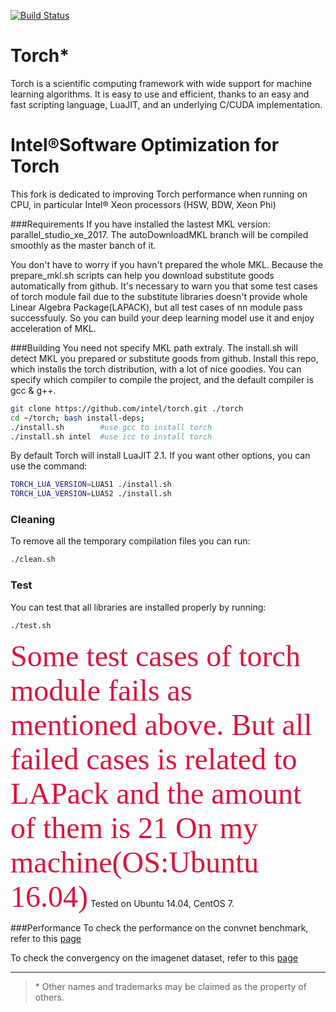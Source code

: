 [![Build Status](https://travis-ci.org/torch/distro.svg?branch=master)](https://travis-ci.org/torch/distro)

Torch*
============
Torch is a scientific computing framework with wide support for machine learning algorithms. It is easy to use and efficient, thanks to an easy and fast scripting language, LuaJIT, and an underlying C/CUDA implementation.

Intel®Software Optimization for Torch
============
This fork is dedicated to improving Torch performance when running on CPU, in particular Intel® Xeon processors (HSW, BDW, Xeon Phi)


###Requirements
If you have installed the lastest MKL version: parallel_studio_xe_2017. The autoDownloadMKL branch will be compiled smoothly as the master banch of it. 

You don't have to worry if you havn't prepared the whole MKL. Because the prepare_mkl.sh scripts can help you download substitute goods automatically from github. It's necessary to warn you that some test cases of torch module fail due to the substitute libraries doesn't provide whole Linear Algebra Package(LAPACK), but all test cases of nn module pass successfuuly. So you can build your deep learning model use it and enjoy acceleration of MKL.



###Building
You need not specify MKL path extraly. The install.sh will detect MKL you prepared or substitute goods from github.
Install this repo, which installs the torch distribution, with a lot of nice goodies. 
You can specify which compiler to compile the project, and the default compiler is gcc & g++.
```sh
git clone https://github.com/intel/torch.git ./torch
cd ~/torch; bash install-deps;
./install.sh        #use gcc to install torch
./install.sh intel  #use icc to install torch
```

By default Torch will install LuaJIT 2.1. If you want other options, you can use the command:
```sh
TORCH_LUA_VERSION=LUA51 ./install.sh
TORCH_LUA_VERSION=LUA52 ./install.sh
```


### Cleaning
To remove all the temporary compilation files you can run:
```bash
./clean.sh
```

### Test
You can test that all libraries are installed properly by running:
```bash
./test.sh
```
<font color=DC143C size=12, face="bold"> Some test cases of torch module fails as mentioned above. But all failed cases is related to LAPack and the amount of them is 21 On my machine(OS:Ubuntu 16.04)</font> 
Tested on Ubuntu 14.04, CentOS 7.


###Performance
To check the performance on the convnet benchmark, refer to this [page](https://github.com/xhzhao/Optimized-Torch-benchmark)


To check the convergency on the imagenet dataset, refer to this [page](https://github.com/xhzhao/imagenet-CPU.torch)

---
>\* Other names and trademarks may be claimed as the property of others.


